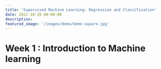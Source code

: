 ```yaml
---
title: 'Supervised Machine Learning: Regression and Classification'
date: 2022-10-26 00:00:00
description: 
featured_image: '/images/demo/demo-square.jpg'
---
```


#  Week 1 : Introduction to Machine learning


